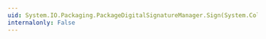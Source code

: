 ```yaml
---
uid: System.IO.Packaging.PackageDigitalSignatureManager.Sign(System.Collections.Generic.IEnumerable{System.Uri},System.Security.Cryptography.X509Certificates.X509Certificate,System.Collections.Generic.IEnumerable{System.IO.Packaging.PackageRelationshipSelector},System.String,System.Collections.Generic.IEnumerable{System.Security.Cryptography.Xml.DataObject},System.Collections.Generic.IEnumerable{System.Security.Cryptography.Xml.Reference})
internalonly: False
---
```

